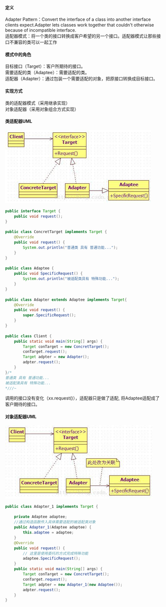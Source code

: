 ﻿#### 定义  
Adapter Pattern：Convert the interface of a class into another interface clients expect.Adapter lets classes work together that couldn't otherwise because of incompatible interface.  
适配器模式：将一个类的接口转换成客户希望的另一个接口。适配器模式让那些接口不兼容的类可以一起工作
#### 模式中的角色
目标接口（Target）：客户所期待的接口。  
需要适配的类（Adaptee）：需要适配的类。  
适配器（Adapter）：通过包装一个需要适配的对象，把原接口转换成目标接口。
#### 实现方式  
类的适配器模式（采用继承实现）  
对象适配器（采用对象组合方式实现）  
#### 类适配器UML
![AdapterPattern](https://github.com/Fulun/blog/blob/master/images/AdapterPattern.jpg)
```Java
public interface Target {
	public void request();
}

public class ConcretTarget implements Target {
	@Override
	public void request() {
		System.out.println("普通类 具有 普通功能...");
	}
}

public class Adaptee {
	public void SpecificRequest() {
		System.out.println("被适配类具有 特殊功能...");
	}
}

public class Adapter extends Adaptee implements Target{
	@Override
	public void request() {
		super.SpecificRequest();
	}
}

public class Client {
	public static void main(String[] args) {
		Target conTarget = new ConcretTarget();
		conTarget.request();
		Target adpter = new Adapter();
		adpter.request();
	}
}/*
普通类 具有 普通功能...
被适配类具有 特殊功能...
*///~
```
调用的接口没有变化（xx.request()），适配器只是做了适配, 将Adaptee适配成了客户期待的接口。  
#### 对象适配器UML  
![AdapterPattern](https://github.com/Fulun/blog/blob/master/images/AdapterPattern-1.jpg)
```Java
public class Adapter_1 implements Target {

	private Adaptee adaptee;
	//通过构造函数传入具体需要适配的被适配类对象  
	public Adapter_1(Adaptee adaptee) {
		this.adaptee = adaptee;
	}
	@Override
	public void request() {
		// 这里是使用委托的方式完成特殊功能
		adaptee.SpecificRequest();
	}
	public static void main(String[] args) {
		Target conTarget = new ConcretTarget();
		conTarget.request();
		Target adpter = new Adapter_1(new Adaptee());
		adpter.request();
	}
}
```

